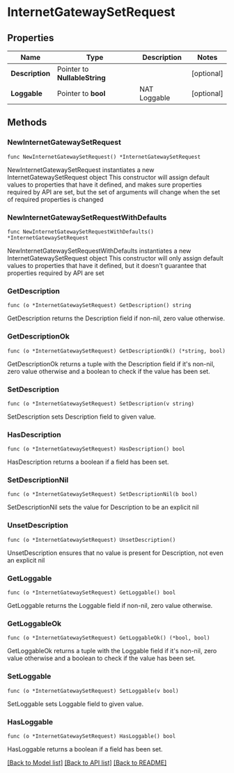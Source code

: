 # InternetGatewaySetRequest

## Properties

Name | Type | Description | Notes
------------ | ------------- | ------------- | -------------
**Description** | Pointer to **NullableString** |  | [optional] 
**Loggable** | Pointer to **bool** | NAT Loggable | [optional] 

## Methods

### NewInternetGatewaySetRequest

`func NewInternetGatewaySetRequest() *InternetGatewaySetRequest`

NewInternetGatewaySetRequest instantiates a new InternetGatewaySetRequest object
This constructor will assign default values to properties that have it defined,
and makes sure properties required by API are set, but the set of arguments
will change when the set of required properties is changed

### NewInternetGatewaySetRequestWithDefaults

`func NewInternetGatewaySetRequestWithDefaults() *InternetGatewaySetRequest`

NewInternetGatewaySetRequestWithDefaults instantiates a new InternetGatewaySetRequest object
This constructor will only assign default values to properties that have it defined,
but it doesn't guarantee that properties required by API are set

### GetDescription

`func (o *InternetGatewaySetRequest) GetDescription() string`

GetDescription returns the Description field if non-nil, zero value otherwise.

### GetDescriptionOk

`func (o *InternetGatewaySetRequest) GetDescriptionOk() (*string, bool)`

GetDescriptionOk returns a tuple with the Description field if it's non-nil, zero value otherwise
and a boolean to check if the value has been set.

### SetDescription

`func (o *InternetGatewaySetRequest) SetDescription(v string)`

SetDescription sets Description field to given value.

### HasDescription

`func (o *InternetGatewaySetRequest) HasDescription() bool`

HasDescription returns a boolean if a field has been set.

### SetDescriptionNil

`func (o *InternetGatewaySetRequest) SetDescriptionNil(b bool)`

 SetDescriptionNil sets the value for Description to be an explicit nil

### UnsetDescription
`func (o *InternetGatewaySetRequest) UnsetDescription()`

UnsetDescription ensures that no value is present for Description, not even an explicit nil
### GetLoggable

`func (o *InternetGatewaySetRequest) GetLoggable() bool`

GetLoggable returns the Loggable field if non-nil, zero value otherwise.

### GetLoggableOk

`func (o *InternetGatewaySetRequest) GetLoggableOk() (*bool, bool)`

GetLoggableOk returns a tuple with the Loggable field if it's non-nil, zero value otherwise
and a boolean to check if the value has been set.

### SetLoggable

`func (o *InternetGatewaySetRequest) SetLoggable(v bool)`

SetLoggable sets Loggable field to given value.

### HasLoggable

`func (o *InternetGatewaySetRequest) HasLoggable() bool`

HasLoggable returns a boolean if a field has been set.


[[Back to Model list]](../README.md#documentation-for-models) [[Back to API list]](../README.md#documentation-for-api-endpoints) [[Back to README]](../README.md)


